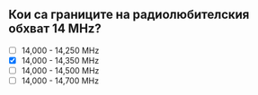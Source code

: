 ## Кои са границите на радиолюбителския обхват 14 MHz?

<!-- Верният отговор е отбелязан с [X] -->

- [ ] 14,000 - 14,250 MHz
- [X] 14,000 - 14,350 MHz
- [ ] 14,000 - 14,500 MHz
- [ ] 14,000 - 14,700 MHz
